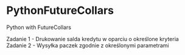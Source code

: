 # PythonFutureCollars
Python with FutureCollars

Zadanie 1 - Drukowanie salda kredytu w oparciu o określone kryteria
Zadanie 2 - Wysyłka paczek zgodnie z określonymi parametrami

